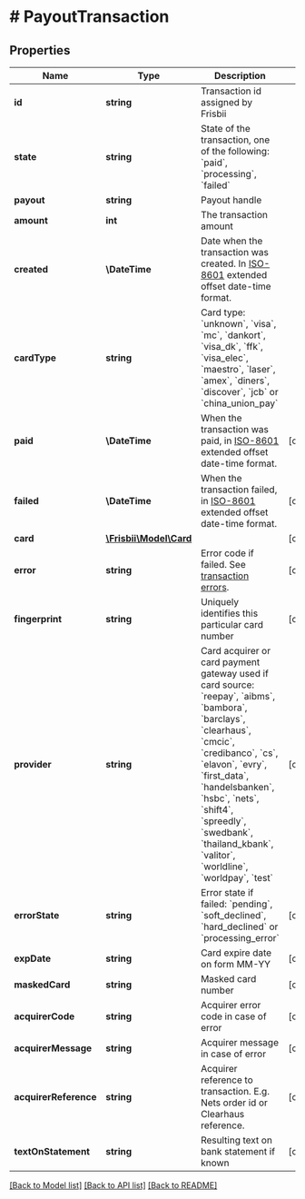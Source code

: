 # # PayoutTransaction

## Properties

Name | Type | Description | Notes
------------ | ------------- | ------------- | -------------
**id** | **string** | Transaction id assigned by Frisbii |
**state** | **string** | State of the transaction, one of the following: &#x60;paid&#x60;, &#x60;processing&#x60;, &#x60;failed&#x60; |
**payout** | **string** | Payout handle |
**amount** | **int** | The transaction amount |
**created** | **\DateTime** | Date when the transaction was created. In [ISO-8601](http://en.wikipedia.org/wiki/ISO_8601) extended offset date-time format. |
**cardType** | **string** | Card type: &#x60;unknown&#x60;, &#x60;visa&#x60;, &#x60;mc&#x60;, &#x60;dankort&#x60;, &#x60;visa_dk&#x60;, &#x60;ffk&#x60;, &#x60;visa_elec&#x60;, &#x60;maestro&#x60;, &#x60;laser&#x60;, &#x60;amex&#x60;, &#x60;diners&#x60;, &#x60;discover&#x60;, &#x60;jcb&#x60; or &#x60;china_union_pay&#x60; |
**paid** | **\DateTime** | When the transaction was paid, in [ISO-8601](http://en.wikipedia.org/wiki/ISO_8601) extended offset date-time format. | [optional]
**failed** | **\DateTime** | When the transaction failed, in [ISO-8601](http://en.wikipedia.org/wiki/ISO_8601) extended offset date-time format. | [optional]
**card** | [**\Frisbii\Model\Card**](Card.md) |  | [optional]
**error** | **string** | Error code if failed. See [transaction errors](https://docs.frisbii.com/reference/transaction_errors). | [optional]
**fingerprint** | **string** | Uniquely identifies this particular card number | [optional]
**provider** | **string** | Card acquirer or card payment gateway used if card source: &#x60;reepay&#x60;, &#x60;aibms&#x60;, &#x60;bambora&#x60;, &#x60;barclays&#x60;, &#x60;clearhaus&#x60;, &#x60;cmcic&#x60;, &#x60;credibanco&#x60;, &#x60;cs&#x60;,  &#x60;elavon&#x60;, &#x60;evry&#x60;, &#x60;first_data&#x60;, &#x60;handelsbanken&#x60;, &#x60;hsbc&#x60;, &#x60;nets&#x60;, &#x60;shift4&#x60;, &#x60;spreedly&#x60;, &#x60;swedbank&#x60;, &#x60;thailand_kbank&#x60;, &#x60;valitor&#x60;, &#x60;worldline&#x60;, &#x60;worldpay&#x60;, &#x60;test&#x60; | [optional]
**errorState** | **string** | Error state if failed: &#x60;pending&#x60;, &#x60;soft_declined&#x60;, &#x60;hard_declined&#x60; or &#x60;processing_error&#x60; | [optional]
**expDate** | **string** | Card expire date on form MM-YY | [optional]
**maskedCard** | **string** | Masked card number | [optional]
**acquirerCode** | **string** | Acquirer error code in case of error | [optional]
**acquirerMessage** | **string** | Acquirer message in case of error | [optional]
**acquirerReference** | **string** | Acquirer reference to transaction. E.g. Nets order id or Clearhaus reference. | [optional]
**textOnStatement** | **string** | Resulting text on bank statement if known | [optional]

[[Back to Model list]](../../README.md#models) [[Back to API list]](../../README.md#endpoints) [[Back to README]](../../README.md)
